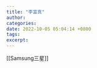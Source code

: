 ```yaml
---
title: "李富真"
author: 
categories: 
date: 2022-10-05 05:04:14 +0800
tags: 
excerpt: 
---
```



[[Samsung三星]]










